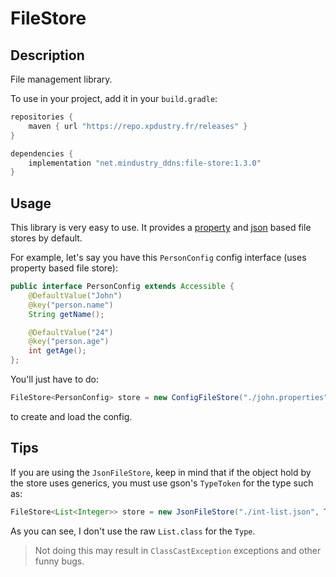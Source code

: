 # FileStore

## Description

File management library.

To use in your project, add it in your `build.gradle`:

```gradle
repositories {
    maven { url "https://repo.xpdustry.fr/releases" }
}

dependencies {
    implementation "net.mindustry_ddns:file-store:1.3.0"
}
```

## Usage

This library is very easy to use. It provides a [property](https://github.com/matteobaccan/owner)
and [json](https://github.com/google/gson) based file stores by default.

For example, let's say you have this `PersonConfig` config interface (uses property based file store):

```java
public interface PersonConfig extends Accessible {
    @DefaultValue("John")
    @key("person.name")
    String getName();

    @DefaultValue("24")
    @key("person.age")
    int getAge();
};
```

You'll just have to do:

```java
FileStore<PersonConfig> store = new ConfigFileStore("./john.properties", PersonConfig.class);
```

to create and load the config.

## Tips

If you are using the `JsonFileStore`, keep in mind that if the object hold by the store uses generics, you must use
gson's `TypeToken` for the type such as:

```java
FileStore<List<Integer>> store = new JsonFileStore("./int-list.json", TypeToken.getParameterized(List.class, Integer.class).getType(), ArrayList::new);
```

As you can see, I don't use the raw `List.class` for the `Type`.

> Not doing this may result in `ClassCastException` exceptions and other funny bugs.
